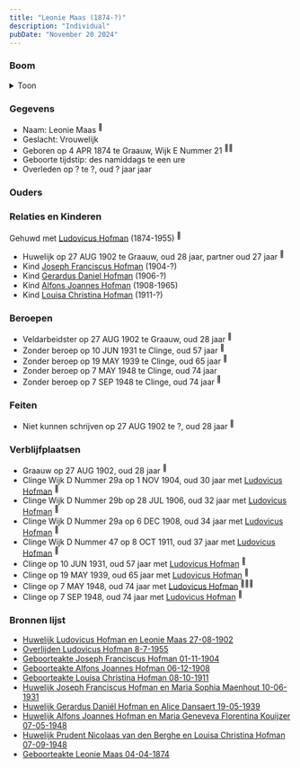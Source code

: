 ```yaml
---
title: "Leonie Maas (1874-?)"
description: "Individual"
pubDate: "November 20 2024"
---
```


### Boom
<details><summary>Toon</summary>

![test](https://www.plantuml.com/plantuml/svg/dPJVRzem4CVV_LUSoiEUaCAFf04XMg30XjXQJUrUfWavyG4MZerypX2g-h_FRGAjeAhIlULyTxxFtNtZQtBSkZnJZ3PIRxdb6IGytQoioRKO6MKiECirUHTgnzPI8AJIfWgBRyosRWyPPWbQAex8eKNZzbjaRsvD5IU2HmO0GsC5slkrJ3SQYNgzZ4lTxqEBFJ7s1UvUIX5ZHSh578sM2DyvfmlW1D-2e1b6S4ohJORZrhZbxtvSIbJY2NhTX2VxHMASKzZjGni6Tp-X4L-sOMevptTl8ccJAxNWMYnIQuWIuv5yoXLSFTCS479X_ieq9_XgbXdNhnmDWDguDGadmm_gDnhmu_RNvm1Yc3tCeT49GnWfgLVeSKgQNdU7GlWp7zQyXC73rCS5pHUeIH04SGGr9LThjqUbpCw37LDdXd2xXebVQIhfdOQYLgM6YduwGVi0Lt6W9SOKBRV2Lx_XVhNg3A9T1Q9v654G_H_5G2sD9fWPhhtt32Ai0X71pNZqp11NPeWBDNQYyytEJIw9msXj9Jcf-HbJ11Na7iFjwDuNyBBxt5pAFwjUBsN4Iec_7fJogfTQER7R9tPuOXSNUedLV_kNGg3-Sqmirtxg25cvYbD7nDWrQk5Vhdy0)
</details>

### Gegevens
- Naam: Leonie Maas <sup><a href="../s00425/" style="text-decoration:none" title="Huwelijk Ludovicus Hofman en Leonie Maas 27-08-1902">:link:</a></sup>
- Geslacht: Vrouwelijk
- Geboren op 4 APR 1874 te Graauw, Wijk E Nummer 21 <sup><a href="../s00425/" style="text-decoration:none" title="Huwelijk Ludovicus Hofman en Leonie Maas 27-08-1902">:link:</a><a href="../s00448/" style="text-decoration:none" title="Geboorteakte Leonie Maas 04-04-1874">:link:</a></sup>
- Geboorte tijdstip: des namiddags te een ure
- Overleden op ? te ?, oud ? jaar jaar 

### Ouders

### Relaties en Kinderen

Gehuwd met [Ludovicus Hofman](../i00251/) (1874-1955) <sup><a href="../s00425/" style="text-decoration:none" title="Huwelijk Ludovicus Hofman en Leonie Maas 27-08-1902">:link:</a></sup>
- Huwelijk op 27 AUG 1902 te Graauw, oud 28 jaar, partner oud 27 jaar <sup><a href="../s00425/" style="text-decoration:none" title="Huwelijk Ludovicus Hofman en Leonie Maas 27-08-1902">:link:</a></sup>
- Kind [Joseph Franciscus Hofman](../i00263/) (1904-?)
- Kind [Gerardus Daniel Hofman](../i00264/) (1906-?)
- Kind [Alfons Joannes Hofman](../i00265/) (1908-1965)
- Kind [Louisa Christina Hofman](../i00266/) (1911-?)

### Beroepen
- Veldarbeidster op 27 AUG 1902 te Graauw, oud 28 jaar <sup><a href="../s00425/" style="text-decoration:none" title="Huwelijk Ludovicus Hofman en Leonie Maas 27-08-1902">:link:</a></sup>
- Zonder beroep op 10 JUN 1931 te Clinge, oud 57 jaar <sup><a href="../s00443/" style="text-decoration:none" title="Huwelijk Joseph Franciscus Hofman en Maria Sophia Maenhout 10-06-1931">:link:</a></sup>
- Zonder beroep op 19 MAY 1939 te Clinge, oud 65 jaar <sup><a href="../s00444/" style="text-decoration:none" title="Huwelijk Gerardus Daniël Hofman en Alice Dansaert 19-05-1939">:link:</a></sup>
- Zonder beroep op 7 MAY 1948 te Clinge, oud 74 jaar 
- Zonder beroep op 7 SEP 1948 te Clinge, oud 74 jaar <sup><a href="../s00446/" style="text-decoration:none" title="Huwelijk Prudent Nicolaas van den Berghe en Louisa Christina Hofman 07-09-1948 ">:link:</a></sup>

### Feiten
- Niet kunnen schrijven op 27 AUG 1902 te ?, oud 28 jaar <sup><a href="../s00425/" style="text-decoration:none" title="Huwelijk Ludovicus Hofman en Leonie Maas 27-08-1902">:link:</a></sup>

### Verblijfplaatsen
- Graauw  op 27 AUG 1902, oud 28 jaar  <sup><a href="../s00425/" style="text-decoration:none" title="Huwelijk Ludovicus Hofman en Leonie Maas 27-08-1902">:link:</a></sup>
- Clinge Wijk D Nummer 29a op 1 NOV 1904, oud 30 jaar met [Ludovicus Hofman](../i00251/) <sup><a href="../s00439/" style="text-decoration:none" title="Geboorteakte Joseph Franciscus Hofman 01-11-1904">:link:</a></sup>
- Clinge Wijk D Nummer 29b op 28 JUL 1906, oud 32 jaar met [Ludovicus Hofman](../i00251/) <sup><a href="../s00440/" style="text-decoration:none" title="Geboorteakte Gerardus Daniel Hofman 28-07-1906">:link:</a></sup>
- Clinge Wijk D Nummer 29a op 6 DEC 1908, oud 34 jaar met [Ludovicus Hofman](../i00251/) <sup><a href="../s00441/" style="text-decoration:none" title="Geboorteakte Alfons Joannes Hofman 06-12-1908">:link:</a></sup>
- Clinge Wijk D Nummer 47 op 8 OCT 1911, oud 37 jaar met [Ludovicus Hofman](../i00251/) <sup><a href="../s00442/" style="text-decoration:none" title="Geboorteakte Louisa Christina Hofman 08-10-1911">:link:</a></sup>
- Clinge  op 10 JUN 1931, oud 57 jaar met [Ludovicus Hofman](../i00251/) <sup><a href="../s00443/" style="text-decoration:none" title="Huwelijk Joseph Franciscus Hofman en Maria Sophia Maenhout 10-06-1931">:link:</a></sup>
- Clinge  op 19 MAY 1939, oud 65 jaar met [Ludovicus Hofman](../i00251/) <sup><a href="../s00444/" style="text-decoration:none" title="Huwelijk Gerardus Daniël Hofman en Alice Dansaert 19-05-1939">:link:</a></sup>
- Clinge  op 7 MAY 1948, oud 74 jaar met [Ludovicus Hofman](../i00251/) <sup><a href="../s00445/" style="text-decoration:none" title="Huwelijk Alfons Joannes Hofman en Maria Geneveva Florentina Kouijzer 07-05-1948">:link:</a><a href="../s00445/" style="text-decoration:none" title="Huwelijk Alfons Joannes Hofman en Maria Geneveva Florentina Kouijzer 07-05-1948">:link:</a><a href="../s00445/" style="text-decoration:none" title="Huwelijk Alfons Joannes Hofman en Maria Geneveva Florentina Kouijzer 07-05-1948">:link:</a></sup>
- Clinge  op 7 SEP 1948, oud 74 jaar met [Ludovicus Hofman](../i00251/) <sup><a href="../s00446/" style="text-decoration:none" title="Huwelijk Prudent Nicolaas van den Berghe en Louisa Christina Hofman 07-09-1948 ">:link:</a></sup>

### Bronnen lijst
- [Huwelijk Ludovicus Hofman en Leonie Maas 27-08-1902](../s00425/)
- [Overlijden Ludovicus Hofman 8-7-1955](../s00432/)
- [Geboorteakte Joseph Franciscus Hofman 01-11-1904](../s00439/)
- [Geboorteakte Alfons Joannes Hofman 06-12-1908](../s00441/)
- [Geboorteakte Louisa Christina Hofman 08-10-1911](../s00442/)
- [Huwelijk Joseph Franciscus Hofman en Maria Sophia Maenhout 10-06-1931](../s00443/)
- [Huwelijk Gerardus Daniël Hofman en Alice Dansaert 19-05-1939](../s00444/)
- [Huwelijk Alfons Joannes Hofman en Maria Geneveva Florentina Kouijzer 07-05-1948](../s00445/)
- [Huwelijk Prudent Nicolaas van den Berghe en Louisa Christina Hofman 07-09-1948 ](../s00446/)
- [Geboorteakte Leonie Maas 04-04-1874](../s00448/)